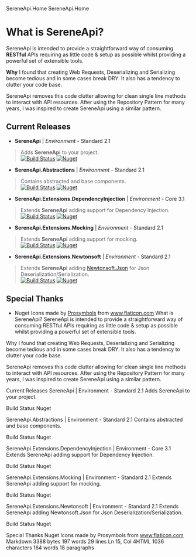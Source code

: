 SereneApi.Home
SereneApi.Home

# What is SereneApi?

SereneApi is intended to provide a straightforward way of consuming **RESTful** APIs requiring as little code & setup as possible whilst providing a powerful set of extensible tools.

**Why**
I found that creating Web Requests, Deserializing and Serializing become tedious and in some cases break DRY. It also has a tendency to clutter your code base.

SereneApi removes this code clutter allowing for clean single line methods to interact with API resources. After using the Repository Pattern for many years, I was inspired to create SereneApi using a similar pattern.

## Current Releases
* **SereneApi** | *Environment* - Standard 2.1
>Adds **SereneApi** to your project.  <br>
[![Build Status](https://bradleyclarke.visualstudio.com/SereneApi/_apis/build/status/SereneApi?branchName=master)](https://bradleyclarke.visualstudio.com/SereneApi/_build/latest?definitionId=3&branchName=master) [![Nuget](https://img.shields.io/nuget/v/SereneApi.svg?style=flat-square)](https://www.nuget.org/packages/SereneApi/)
* **SereneApi.Abstractions** | *Environment* - Standard 2.1
>Contains abstracted and base components.  <br>
[![Build Status](https://bradleyclarke.visualstudio.com/SereneApi/_apis/build/status/SereneApi.Abstractions?branchName=master)](https://bradleyclarke.visualstudio.com/SereneApi/_build/latest?definitionId=2&branchName=master) [![Nuget](https://img.shields.io/nuget/v/SereneApi.Abstractions.svg?style=flat-square)](https://www.nuget.org/packages/SereneApi..Abstractions/)
* **SereneApi.Extensions.DependencyInjection** | *Environment* - Core 3.1
>Extends **SereneApi** adding support for Dependency Injection.  <br>
[![Build Status](https://bradleyclarke.visualstudio.com/SereneApi/_apis/build/status/SereneApi.Extensions.DependencyInjection?branchName=master)](https://bradleyclarke.visualstudio.com/SereneApi/_build/latest?definitionId=4&branchName=master) [![Nuget](https://img.shields.io/nuget/v/SereneApi.Extensions.DependencyInjection.svg?style=flat-square)](https://www.nuget.org/packages/SereneApi.Extensions.DependencyInjection/)
* **SereneApi.Extensions.Mocking** | *Environment* - Standard 2.1
>Extends **SereneApi** adding support for mocking.  <br>
[![Build Status](https://bradleyclarke.visualstudio.com/SereneApi/_apis/build/status/SereneApi.Extensions.Mocking?branchName=master)](https://bradleyclarke.visualstudio.com/SereneApi/_build/latest?definitionId=5&branchName=master) [![Nuget](https://img.shields.io/nuget/v/SereneApi.Extensions.Mocking.svg?style=flat-square)](https://www.nuget.org/packages/SereneApi.Extensions.Mocking/) 
* **SereneApi.Extensions.Newtonsoft** | *Environment* - Standard 2.1
>Extends **SereneApi** adding [Newtonsoft.Json](https://www.newtonsoft.com/)   for Json Deserialization/Serialization.<br>
[![Build Status](https://bradleyclarke.visualstudio.com/SereneApi/_apis/build/status/SereneApi.Extensions.Newtonsoft?branchName=master)](https://bradleyclarke.visualstudio.com/SereneApi/_build/latest?definitionId=6&branchName=master) [![Nuget](https://img.shields.io/nuget/v/SereneApi.Extensions.Newtonsoft.svg?style=flat-square)](https://www.nuget.org/packages/SereneApi.Extensions.Newtonsoft/)
## Special Thanks

* Nuget Icons made by <a href="https://www.flaticon.com/authors/prosymbols" title="Prosymbols">Prosymbols</a> from <a href="https://www.flaticon.com/" title="Flaticon"> www.flaticon.com</a>
What is SereneApi?
SereneApi is intended to provide a straightforward way of consuming RESTful APIs requiring as little code & setup as possible whilst providing a powerful set of extensible tools.

Why
I found that creating Web Requests, Deserializing and Serializing become tedious and in some cases break DRY. It also has a tendency to clutter your code base.

SereneApi removes this code clutter allowing for clean single line methods to interact with API resources. After using the Repository Pattern for many years, I was inspired to create SereneApi using a similar pattern.

Current Releases
SereneApi | Environment - Standard 2.1
Adds SereneApi to your project.

Build Status Nuget

SereneApi.Abstractions | Environment - Standard 2.1 
Contains abstracted and base components.

Build Status Nuget

SereneApi.Extensions.DependencyInjection | Environment - Core 3.1
Extends SereneApi adding support for Dependency Injection.

Build Status Nuget

SereneApi.Extensions.Mocking | Environment - Standard 2.1
Extends SereneApi adding support for mocking.

Build Status Nuget

SereneApi.Extensions.Newtonsoft | Environment - Standard 2.1
Extends SereneApi adding Newtonsoft.Json for Json Deserialization/Serialization.

Build Status Nuget

Special Thanks
Nuget Icons made by Prosymbols from www.flaticon.com
Markdown 3388 bytes 197 words 29 lines Ln 15, Col 4HTML 1036 characters 164 words 18 paragraphs